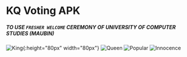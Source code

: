 # KQ Voting APK
##### TO USE `FRESHER WELCOME` CEREMONY OF UNIVERSITY OF COMPUTER STUDIES (MAUBIN)
![King](https://raw.githubusercontent.com/htetaunglin/KQVote/master/king.png "The King"){:height="80px" width="80px"}
![Queen](https://raw.githubusercontent.com/htetaunglin/KQVote/master/queen.png "The Queen")
![Popular](https://raw.githubusercontent.com/htetaunglin/KQVote/master/popular.png "The Popularity")
![Innocence](https://raw.githubusercontent.com/htetaunglin/KQVote/master/innocence.png "The Innocence")
